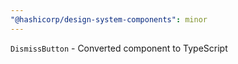 ```yaml
---
"@hashicorp/design-system-components": minor
---
```


`DismissButton` - Converted component to TypeScript
